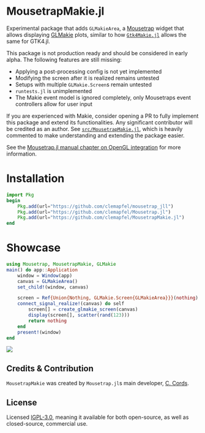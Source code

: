 # MousetrapMakie.jl

Experimental package that adds `GLMakieArea`, a [Mousetrap](https://github.com/Clemapfel/Mousetrap.jl/) widget that allows displaying [GLMakie](https://github.com/MakieOrg/Makie.jl) plots, similar to how [`Gtk4Makie.jl`](https://github.com/JuliaGtk/Gtk4Makie.jl) allows the same for GTK4.jl.

This package is not production ready and should be considered in early alpha. The following features are still missing:

+ Applying a post-processing config is not yet implemented
+ Modifying the screen after it is realized remains untested
+ Setups with multiple `GLMakie.Screen`s remain untested
+ `runtests.jl` is unimplemented
+ The Makie event model is ignored completely, only Mousetraps event controllers allow for user input

If you are experienced with Makie, consider opening a PR to fully implement this package and extend its functionalities. Any significant contributor will be credited as an author. See [`src/MousetrapMakie.jl`](./src/MousetrapMakie.jl), which is heavily commented to make understanding and extending the package easier.

See the [Mousetrap.jl manual chapter on OpenGL integration](https://clemens-cords.com/mousetrap/01_manual/12_opengl_integration/) for more information.

# Installation

```julia
import Pkg
begin
    Pkg.add(url="https://github.com/clemapfel/mousetrap_jll")
    Pkg.add(url="https://github.com/clemapfel/Mousetrap.jl")
    Pkg.add(url="https://github.com/clemapfel/MousetrapMakie.jl")
end
```

# Showcase

```julia
using Mousetrap, MousetrapMakie, GLMakie
main() do app::Application
    window = Window(app)
    canvas = GLMakieArea()
    set_child!(window, canvas)

    screen = Ref{Union{Nothing, GLMakie.Screen{GLMakieArea}}}(nothing)
    connect_signal_realize!(canvas) do self
        screen[] = create_glmakie_screen(canvas)
        display(screen[], scatter(rand(123)))
        return nothing
    end
    present!(window)
end
```

![](https://github.com/Clemapfel/Mousetrap.jl/blob/main/docs/src/assets/makie_scatter.png)

## Credits & Contribution

`MousetrapMakie` was created by `Mousetrap.jl`s main developer, [C. Cords](https://clemens-cords.com).

## License

Licensed [lGPL-3.0](https://www.gnu.org/licenses/lgpl-3.0.de.html), meaning it available for both open-source, as well as closed-source, commercial use.
